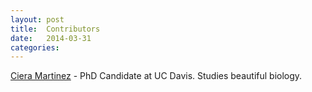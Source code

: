 ```yaml
---
layout: post
title:  Contributors
date:   2014-03-31 
categories: 
---
```




[Ciera Martinez](http://cierareports) - PhD Candidate at UC Davis. Studies beautiful biology.<a href="https://github.com/iamciera"><i class="fa fa-github fa-2x"></i></a><a href="https://twitter.com/cierareports"><i class="fa fa-twitter fa-2x"></i> </a>

<!-- [name](website) - Detail. Details. <a href="github/yourname"><i class="fa fa-github fa-2x"></i> <a href="https://twitter.com/yourname"></a><i class="fa fa-twitter fa-2x"></i></a>  -->


